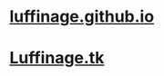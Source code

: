    # [luffinage.github.io](https://luffinage.github.io/public/)
   # [Luffinage.tk](https://luffinage.tk/)